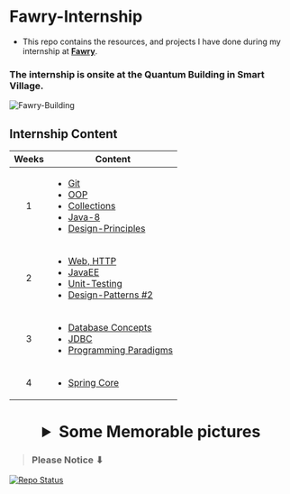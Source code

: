# Fawry-Internship
- This repo contains the resources, and projects I have done during my internship at [**Fawry**](https://www.fawry.com/).

### The internship is onsite at the Quantum Building in Smart Village.

![Fawry-Building](https://github.com/user-attachments/assets/6ab0a7b4-9fa8-4356-8619-4f301e067296)

## Internship Content

<table>
  <thead>
    <tr>
      <th>Weeks</th>
      <th>Content</th>
    </tr>
  </thead>
  <tbody>
    <tr>
      <td align="center">1</td>
      <td>
        <ul>
          <li><a href="./Week-01/Git">Git</a></li>
          <li><a href="./Week-01/OOP">OOP</a></li>
          <li><a href="./Week-01/Collections">Collections</a></li>
          <li><a href="./Week-01/Java-8">Java-8</a></li>
          <li><a href="./Week-01/Design-Principles">Design-Principles</a></li>
        </ul>
      </td>
    </tr>
    <tr>
      <td align="center">2</td>
      <td>
        <ul>
          <li><a href="./Week-02/REST-API-Design">Web, HTTP</a></li>
          <li><a href="./Week-02/JakartaEE">JavaEE</a></li>
          <li><a href="./Week-02/Unit-Testing">Unit-Testing</a></li>
          <li><a href="./Week-02/Design-Patterns-2">Design-Patterns #2</a></li>
        </ul>
      </td>
    </tr>
    <tr>
      <td align="center">3</td>
      <td>
        <ul>
          <li><a href="./Week-03/Database-Concepts">Database Concepts</a></li>
          <li><a href="./Week-03/JDBC">JDBC</a></li>
          <li><a href="./Week-03/Programming-Paradigm">Programming Paradigms</a></li>
        </ul>
      </td>
    </tr>
     <tr>
      <td align="center">4</td>
      <td>
        <ul>
          <li><a href="./Week-04/Spring-Core">Spring Core</a></li>
        </ul>
      </td>
    </tr>
  </tbody>
</table>

# <details align="center"><summary>Some Memorable pictures</summary>![fawry-pic](https://github.com/user-attachments/assets/0b6284b3-2fd5-4a1d-b3dc-9b3158daa768)</details>

> ### Please Notice ⬇
<a href="https://github.com/yousofkortam/Fawry-Internship">
    <img src="https://img.shields.io/badge/Repo%20Status-Under%20Development%20%E2%80%93%20Work%20in%20Progress-Dark%20Gray?labelColor=White&style=social&logo=github&link=https://github.com/yousofkortam/Fawry-Internship" alt="Repo Status" />
</a>
